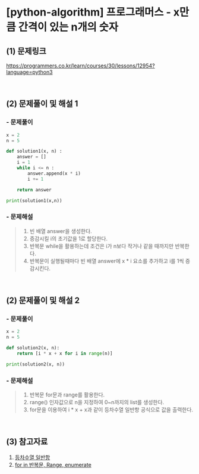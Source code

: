 # [python-algorithm] 프로그래머스 - x만큼 간격이 있는 n개의 숫자

## (1) 문제링크

<a href="https://programmers.co.kr/learn/courses/30/lessons/12954?language=python3" target='_blank'>https://programmers.co.kr/learn/courses/30/lessons/12954?language=python3</a>

<br>

## (2) 문제풀이 및 해설 1

### - 문제풀이

```python
x = 2
n = 5

def solution1(x, n) :
    answer = []
    i = 1
    while i <= n :
        answer.append(x * i)
        i += 1

    return answer

print(solution1(x,n))
```

### - 문제해설

> 1.  빈 배열 answer을 생성한다.<br>
> 2.  증감시킬 i의 초기값을 1로 할당한다.<br>
> 3.  반복문 while을 활용하는데 조건은 i가 n보다 작거나 같을 때까지만 반복한다.<br>
> 4.  반복문이 실행될때마다 빈 배열 answer에 x \* i 요소를 추가하고 i를 1씩 증감시킨다.

<br>

## (2) 문제풀이 및 해설 2

### - 문제풀이

```python
x = 2
n = 5

def solution2(x, n):
    return [i * x + x for i in range(n)]

print(solution2(x, n))
```

### - 문제해설

> 1.  반복문 for문과 range를 활용한다.<br>
> 2.  range() 인자값으로 n을 지정하여 0~n까지의 list를 생성한다.<br>
> 3.  for문을 이용하여 i \* x + x과 같이 등차수열 일반항 공식으로 값을 출력한다.

<br>

## (3) 참고자료

1. <a href="https://ko.khanacademy.org/math/algebra1/x2f8bb11595b61c86:sequences/x2f8bb11595b61c86:constructing-arithmetic-sequences/a/writing-explicit-formulas-for-arithmetic-sequences" target='_blank'>등차수열 일반항</a><br>
2. <a href="https://wikidocs.net/16045" target='_blank'>for in 반복문, Range, enumerate</a>
